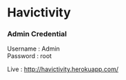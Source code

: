 # Havictivity

### Admin Credential 
Username :  Admin
<br>
Password : root

Live : http://havictivity.herokuapp.com/
